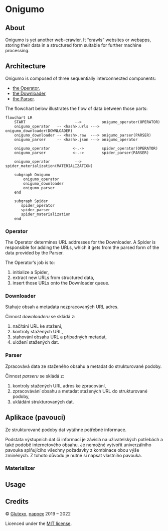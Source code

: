 # Onigumo #

## About ##

Onigumo is yet another web-crawler. It “crawls” websites or webapps, storing their data in a structured form suitable for further machine processing.

## Architecture ##

Onigumo is composed of three sequentially interconnected components:

* [the Operator](#operator),
* [the Downloader](#downloader),
* [the Parser](#parser).

The flowchart below illustrates the flow of data between those parts:

```mermaid
flowchart LR
    START                      -->         onigumo_operator(OPERATOR)
    onigumo_operator   -- <hash>.urls ---> onigumo_downloader(DOWNLOADER)
    onigumo_downloader -- <hash>.raw  ---> onigumo_parser(PARSER)
    onigumo_parser     -- <hash>.json ---> onigumo_operator
	
	onigumo_operator          <-.->        spider_operator(OPERATOR)
	onigumo_parser            <-.->        spider_parser(PARSER)

    onigumo_operator           -->         spider_materialization(MATERIALIZATION)
	
	subgraph Onigumo
	    onigumo_operator
		onigumo_downloader
		onigumo_parser
	end

    subgraph Spider
       spider_operator
       spider_parser
       spider_materialization
    end
```

### Operator ###

The Operator determines URL addresses for the Downloader. A Spider is responsible for adding the URLs, which it gets from the parsed form of the data provided by the Parser.

The Operator’s job is to:

1. initialize a Spider,
2. extract new URLs from structured data,
3. insert those URLs onto the Downloader queue.

### Downloader ###

Stahuje obsah a metadata nezpracovaných URL adres.

Činnost _downloaderu_ se skládá z:

1. načítání URL ke stažení,
2. kontroly stažených URL,
3. stahování obsahu URL a případných metadat,
4. uložení stažených dat.

### Parser ###

Zpracovává data ze staženého obsahu a metadat do strukturované podoby.

Činnost _parseru_ se skládá z:

1. kontroly stažených URL adres ke zpracování,
2. zpracovávání obsahu a metadat stažených URL do strukturované podoby,
3. ukládání strukturovaných dat.

## Aplikace (pavouci) ##

Ze strukturované podoby dat vytáhne potřebné informace.

Podstata výstupních dat či informací je závislá na uživatelských potřebách a také podobě internetového obsahu. Je nemožné vytvořit univerzálního pavouka splňujícího všechny požadavky z kombinace obou výše zmíněných. Z tohoto důvodu je nutné si napsat vlastního pavouka.

### Materializer ###

## Usage ##

## Credits ##

© [Glutexo](https://github.com/Glutexo), [nappex](https://github.com/nappex) 2019 – 2022

Licenced under the [MIT license](LICENSE.txt).
